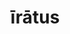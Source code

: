 ---
title: īrātus
meaning: angry
ch: [three, mt, mt1thru4, 7r, 24rv]
pos: totadjective
femstem: īrāt
femend: a
neutstem: īrāt
neutend: um
derivative: irate
laudio: ../assets/audio/iratus-laudio.mp3
six: y
---
